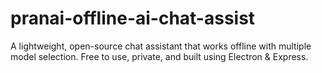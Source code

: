 # pranai-offline-ai-chat-assist
 A lightweight, open-source chat assistant that works offline with multiple model selection. Free to use, private, and built using Electron & Express.
